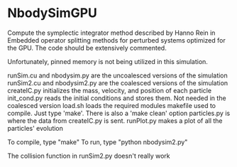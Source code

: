 # NbodySimGPU
Compute the symplectic integrator method described by Hanno Rein in Embedded operator splitting methods for perturbed systems optimized for the GPU.
The code should be extensively commented.

Unfortunately, pinned memory is not being utilized in this simulation.

runSim.cu and nbodysim.py   are the uncoalesced versions of the simulation
runSim2.cu and nbodysim2.py are the coalesced versions of the simulation
createIC.py 				initializes the mass, velocity, and position of each particle
init_cond.py 				reads the initial conditions and stores them. Not needed in the coalesced version
load.sh 					loads the required modules
makefile 					used to compile. Just type 'make'. There is also a 'make clean' option
particles.py 				is where the data from createIC.py is sent.
runPlot.py					makes a plot of all the particles' evolution

To compile, type "make"
To run, type "python nbodysim2.py"

The collision function in runSim2.py doesn't really work
